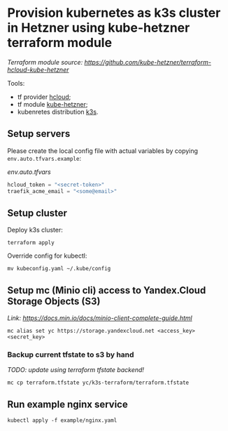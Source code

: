 # Provision kubernetes as k3s cluster in Hetzner using kube-hetzner terraform module

*Terraform module source: https://github.com/kube-hetzner/terraform-hcloud-kube-hetzner*

Tools:
- tf provider [hcloud]();
- tf module [kube-hetzner](https://registry.terraform.io/modules/kube-hetzner/kube-hetzner/hcloud/latest);
- kubenretes distribution [k3s](https://github.com/k3s-io/k3s).

## Setup servers

Please create the local config file with actual variables by copying `env.auto.tfvars.example`:

*env.auto.tfvars*

```terraform
hcloud_token = "<secret-token>"
traefik_acme_email = "<some@email>"
```

## Setup cluster

Deploy k3s cluster:

```shell
terraform apply
```

Override config for kubectl:

```shell
mv kubeconfig.yaml ~/.kube/config
```


## Setup mc (Minio cli) access to Yandex.Cloud Storage Objects (S3)

*Link: https://docs.min.io/docs/minio-client-complete-guide.html*

```shell
mc alias set yc https://storage.yandexcloud.net <access_key> <secret_key>
```


### Backup current tfstate to s3 by hand

*TODO: update using terraform tfstate backend!*

```shell
mc cp terraform.tfstate yc/k3s-terraform/terraform.tfstate
```

## Run example nginx service

```shell
kubectl apply -f example/nginx.yaml
```
